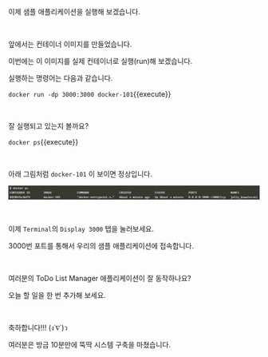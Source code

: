 이제 샘플 애플리케이션을 실행해 보겠습니다.

​     

앞에서는 컨테이너 이미지를 만들었습니다.

이번에는 이 이미지를 실제 컨테이너로 실행(run)해 보겠습니다.

실행하는 명령어는 다음과 같습니다.

`docker run -dp 3000:3000 docker-101`{{execute}}

​      


잘 실행되고 있는지 볼까요?

`docker ps`{{execute}}

​      

아래 그림처럼 `docker-101` 이 보이면 정상입니다.

![docker_ps](./assets/docker_ps.png)

​      

이제 `Terminal`의 `Display 3000` 탭을 눌러보세요.

3000번 포트를 통해서 우리의 샘플 애플리케이션에 접속합니다.

​     

여러분의 ToDo List Manager 애플리케이션이 잘 동작하나요?

오늘 할 일을 한 번 추가해 보세요.

​     

축하합니다!!!     (ง˙∇˙)ว

여러분은 방금 10분만에 뚝딱 시스템 구축을 마쳤습니다.
